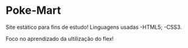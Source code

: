 # Poke-Mart
Site estático para fins de estudo!
Linguagens usadas
-HTML5;
-CSS3.

Foco no aprendizado da ultilização do flex!
